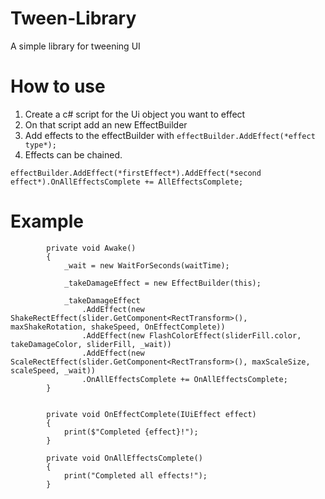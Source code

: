 # Tween-Library
A simple library for tweening UI

# How to use

1) Create a c# script for the Ui object you want to effect
2) On that script add an new EffectBuilder
3) Add effects to the effectBuilder with
`effectBuilder.AddEffect(*effect type*);`
4) Effects can be chained.
```
effectBuilder.AddEffect(*firstEffect*).AddEffect(*second effect*).OnAllEffectsComplete += AllEffectsComplete;
```

# Example
```
        private void Awake()
        {
            _wait = new WaitForSeconds(waitTime);
            
            _takeDamageEffect = new EffectBuilder(this);
            
            _takeDamageEffect
                .AddEffect(new ShakeRectEffect(slider.GetComponent<RectTransform>(), maxShakeRotation, shakeSpeed, OnEffectComplete))
                .AddEffect(new FlashColorEffect(sliderFill.color, takeDamageColor, sliderFill, _wait))
                .AddEffect(new ScaleRectEffect(slider.GetComponent<RectTransform>(), maxScaleSize, scaleSpeed, _wait))
                .OnAllEffectsComplete += OnAllEffectsComplete;
        }


        private void OnEffectComplete(IUiEffect effect)
        {
            print($"Completed {effect}!");
        }

        private void OnAllEffectsComplete()
        {
            print("Completed all effects!");
        }
```
